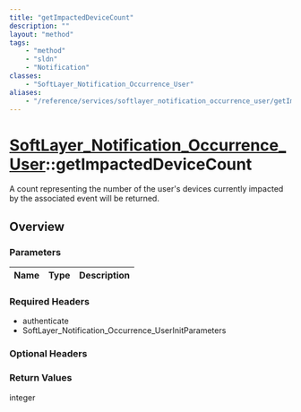 ```yaml
---
title: "getImpactedDeviceCount"
description: ""
layout: "method"
tags:
    - "method"
    - "sldn"
    - "Notification"
classes:
    - "SoftLayer_Notification_Occurrence_User"
aliases:
    - "/reference/services/softlayer_notification_occurrence_user/getImpactedDeviceCount"
---
```

# [SoftLayer_Notification_Occurrence_User](/reference/services/SoftLayer_Notification_Occurrence_User)::getImpactedDeviceCount

A count representing the number of the user's devices currently impacted by the associated event will be returned. 


## Overview 


### Parameters 
|Name | Type | Description |
| --- | --- | --- |


### Required Headers
* authenticate
* SoftLayer_Notification_Occurrence_UserInitParameters

### Optional Headers

### Return Values
integer

